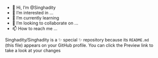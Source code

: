 - 👋 Hi, I’m @Singhadity
- 👀 I’m interested in ...
- 🌱 I’m currently learning 
- 💞️ I’m looking to collaborate on ...
- 📫 How to reach me ...


Singhadity/Singhadity is a ✨ special ✨ repository because its `README.md` (this file) appears on your GitHub profile.
You can click the Preview link to take a look at your changes

